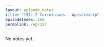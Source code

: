 ```yaml
---
layout: episode_notes
title: "157: 2 Corinthians — Apostleship"
episodeIndex: 160
permalink: /ep/157
---
```

No notes yet.
